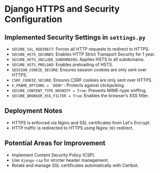 # Django HTTPS and Security Configuration

## Implemented Security Settings in `settings.py`

- `SECURE_SSL_REDIRECT`: Forces all HTTP requests to redirect to HTTPS.
- `SECURE_HSTS_SECONDS`: Enables HTTP Strict Transport Security for 1 year.
- `SECURE_HSTS_INCLUDE_SUBDOMAINS`: Applies HSTS to all subdomains.
- `SECURE_HSTS_PRELOAD`: Enables preloading of HSTS.
- `SESSION_COOKIE_SECURE`: Ensures session cookies are only sent over HTTPS.
- `CSRF_COOKIE_SECURE`: Ensures CSRF cookies are only sent over HTTPS.
- `X_FRAME_OPTIONS = 'DENY'`: Protects against clickjacking.
- `SECURE_CONTENT_TYPE_NOSNIFF = True`: Prevents MIME-type sniffing.
- `SECURE_BROWSER_XSS_FILTER = True`: Enables the browser’s XSS filter.

## Deployment Notes

- HTTPS is enforced via Nginx and SSL certificates from Let's Encrypt.
- HTTP traffic is redirected to HTTPS using Nginx `301` redirect.

## Potential Areas for Improvement

- Implement Content Security Policy (CSP).
- Use `django-csp` for stricter header management.
- Rotate and manage SSL certificates automatically with Certbot.
